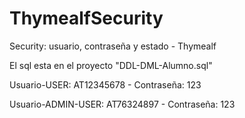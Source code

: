 # ThymealfSecurity
Security: usuario, contraseña y estado - Thymealf

El sql esta en el proyecto "DDL-DML-Alumno.sql"

Usuario-USER: AT12345678 - Contraseña: 123

Usuario-ADMIN-USER: AT76324897 - Contraseña: 123
